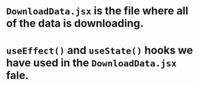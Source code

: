# `DownloadData.jsx` is the file where all of the data is downloading.

# `useEffect()` and `useState()` hooks we have used in the `DownloadData.jsx` fale.

